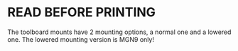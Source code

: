 # READ BEFORE PRINTING
The toolboard mounts have 2 mounting options, a normal one and a lowered one. The lowered mounting version is MGN9 only!
